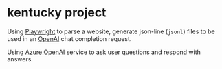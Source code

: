 # kentucky project

Using [Playwright](https://playwright.dev/) to parse a website, generate json-line (`jsonl`) files to be used in an [OpenAI](https://openai.com/) chat completion request.

Using [Azure OpenAI](https://learn.microsoft.com/en-us/azure/ai-services/openai/) service to ask user questions and respond with answers.
